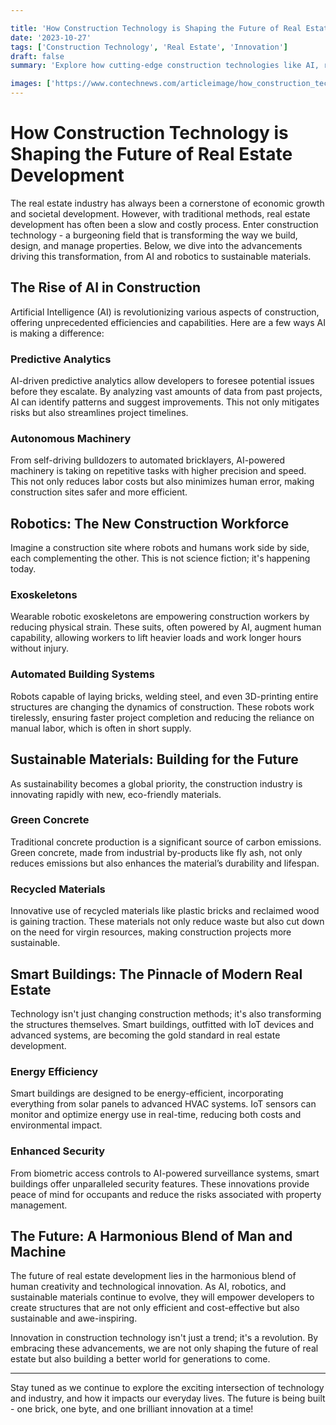 ```yaml
---

title: 'How Construction Technology is Shaping the Future of Real Estate Development'
date: '2023-10-27'
tags: ['Construction Technology', 'Real Estate', 'Innovation']
draft: false
summary: 'Explore how cutting-edge construction technologies like AI, robotics, and sustainable materials are revolutionizing the real estate industry, making it more efficient, cost-effective, and sustainable.'

images: ['https://www.contechnews.com/articleimage/how_construction_technology_is_shaping_the_future_of_real_estate_development.webp']
---
```


# How Construction Technology is Shaping the Future of Real Estate Development

The real estate industry has always been a cornerstone of economic growth and societal development. However, with traditional methods, real estate development has often been a slow and costly process. Enter construction technology - a burgeoning field that is transforming the way we build, design, and manage properties. Below, we dive into the advancements driving this transformation, from AI and robotics to sustainable materials.

## The Rise of AI in Construction

Artificial Intelligence (AI) is revolutionizing various aspects of construction, offering unprecedented efficiencies and capabilities. Here are a few ways AI is making a difference:

### Predictive Analytics

AI-driven predictive analytics allow developers to foresee potential issues before they escalate. By analyzing vast amounts of data from past projects, AI can identify patterns and suggest improvements. This not only mitigates risks but also streamlines project timelines.

### Autonomous Machinery

From self-driving bulldozers to automated bricklayers, AI-powered machinery is taking on repetitive tasks with higher precision and speed. This not only reduces labor costs but also minimizes human error, making construction sites safer and more efficient.

## Robotics: The New Construction Workforce

Imagine a construction site where robots and humans work side by side, each complementing the other. This is not science fiction; it's happening today.

### Exoskeletons

Wearable robotic exoskeletons are empowering construction workers by reducing physical strain. These suits, often powered by AI, augment human capability, allowing workers to lift heavier loads and work longer hours without injury.

### Automated Building Systems

Robots capable of laying bricks, welding steel, and even 3D-printing entire structures are changing the dynamics of construction. These robots work tirelessly, ensuring faster project completion and reducing the reliance on manual labor, which is often in short supply.

## Sustainable Materials: Building for the Future

As sustainability becomes a global priority, the construction industry is innovating rapidly with new, eco-friendly materials.

### Green Concrete

Traditional concrete production is a significant source of carbon emissions. Green concrete, made from industrial by-products like fly ash, not only reduces emissions but also enhances the material’s durability and lifespan.

### Recycled Materials

Innovative use of recycled materials like plastic bricks and reclaimed wood is gaining traction. These materials not only reduce waste but also cut down on the need for virgin resources, making construction projects more sustainable.

## Smart Buildings: The Pinnacle of Modern Real Estate

Technology isn't just changing construction methods; it's also transforming the structures themselves. Smart buildings, outfitted with IoT devices and advanced systems, are becoming the gold standard in real estate development.

### Energy Efficiency

Smart buildings are designed to be energy-efficient, incorporating everything from solar panels to advanced HVAC systems. IoT sensors can monitor and optimize energy use in real-time, reducing both costs and environmental impact.

### Enhanced Security

From biometric access controls to AI-powered surveillance systems, smart buildings offer unparalleled security features. These innovations provide peace of mind for occupants and reduce the risks associated with property management.

## The Future: A Harmonious Blend of Man and Machine

The future of real estate development lies in the harmonious blend of human creativity and technological innovation. As AI, robotics, and sustainable materials continue to evolve, they will empower developers to create structures that are not only efficient and cost-effective but also sustainable and awe-inspiring.

Innovation in construction technology isn't just a trend; it's a revolution. By embracing these advancements, we are not only shaping the future of real estate but also building a better world for generations to come.

---

Stay tuned as we continue to explore the exciting intersection of technology and industry, and how it impacts our everyday lives. The future is being built - one brick, one byte, and one brilliant innovation at a time!
